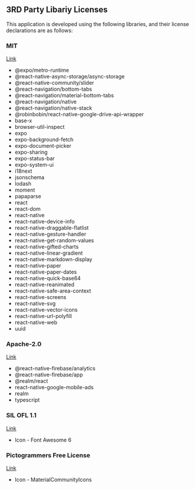 ## 3RD Party Libariy Licenses

This application is developed using the following libraries, and their license declarations are as follows:

### MIT

[Link](https://en.wikipedia.org/wiki/MIT_License)

 * @expo/metro-runtime
 * @react-native-async-storage/async-storage
 * @react-native-community/slider
 * @react-navigation/bottom-tabs
 * @react-navigation/material-bottom-tabs
 * @react-navigation/native
 * @react-navigation/native-stack
 * @robinbobin/react-native-google-drive-api-wrapper
 * base-x
 * browser-util-inspect
 * expo
 * expo-background-fetch
 * expo-document-picker
 * expo-sharing
 * expo-status-bar
 * expo-system-ui
 * i18next 
 * jsonschema
 * lodash
 * moment
 * papaparse
 * react
 * react-dom
 * react-native
 * react-native-device-info 
 * react-native-draggable-flatlist
 * react-native-gesture-handler
 * react-native-get-random-values
 * react-native-gifted-charts
 * react-native-linear-gradient
 * react-native-markdown-display  
 * react-native-paper
 * react-native-paper-dates
 * react-native-quick-base64
 * react-native-reanimated  
 * react-native-safe-area-context
 * react-native-screens
 * react-native-svg 
 * react-native-vector-icons
 * react-native-url-polyfill
 * react-native-web
 * uuid     

### Apache-2.0

[Link](https://www.apache.org/licenses/LICENSE-2.0)

 * @react-native-firebase/analytics
 * @react-native-firebase/app
 * @realm/react
 * react-native-google-mobile-ads  
 * realm
 * typescript

 ### SIL OFL 1.1
 
 [Link](https://openfontlicense.org/open-font-license-official-text/)
 
 * Icon - Font Awesome 6

 ### Pictogrammers Free License
 
 [Link](https://pictogrammers.com/docs/general/license/)

 * Icon - MaterialCommunityIcons 
